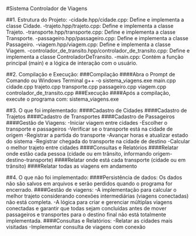 #Sistema Controlador de Viagens

##1. Estrutura do Projeto:
-cidade.hpp/cidade.cpp: Define e implementa a classe Cidade.
-trajeto.hpp/trajeto.cpp: Define e implementa a classe Trajeto.
-transporte.hpp/transporte.cpp: Define e implementa a classe Transporte.
-passageiro.hpp/passageiro.cpp: Define e implementa a classe Passageiro.
-viagem.hpp/viagem.cpp: Define e implementa a classe Viagem.
-controlador_de_transito.hpp/controlador_de_transito.cpp: Define e implementa a classe ControladorDeTransito.
-main.cpp: Contém a função principal (main) e a lógica de interação com o usuário.

##2. Compilação e Execução:
###Compilação
####Abra o Prompt de Comando ou Windows Terminal
g++ -o sistema_viagens.exe main.cpp cidade.cpp trajeto.cpp transporte.cpp passageiro.cpp viagem.cpp controlador_de_transito.cpp
###Execução
####Após a compilação, execute o programa com:
sistema_viagens.exe

##3. O que foi implementado:
####Cadastro de Cidades
####Cadastro de Trajetos
####Cadastro de Transportes
####Cadastro de Passageiros
####Gestão de Viagens:
-Iniciar viagem entre cidades
-Escolher o transporte e passageiros
-Verificar se o transporte está na cidade de origem
-Registrar a partida do transporte
-Avançar horas e atualizar estado do sistema
-Registrar chegada do transporte na cidade de destino
-Calcular o melhor trajeto entre cidades
####Consultas e Relatórios
####Relatar onde estão cada pessoa (cidade ou em trânsito, informando origem-destino-transporte)
####Relatar onde está cada transporte (cidade ou em trânsito)
####Relatar todas as viagens em andamento

##4. O que não foi implementado:
####Persistência de dados: Os dados não são salvos em arquivos e serão perdidos quando o programa for encerrado.
####Gestão de viagens:
-A implementação para calcular o melhor trajeto considerando conexões intermediárias (viagens conectadas) não está completa.
-A lógica para criar e gerenciar múltiplas viagens conectadas e garantir que todas sejam concluídas antes de mover passageiros e transportes para o destino final não está totalmente implementada.
####Consultas e Relatórios:
-Relatar as cidades mais visitadas
-Implementar consulta de viagens com conexão




